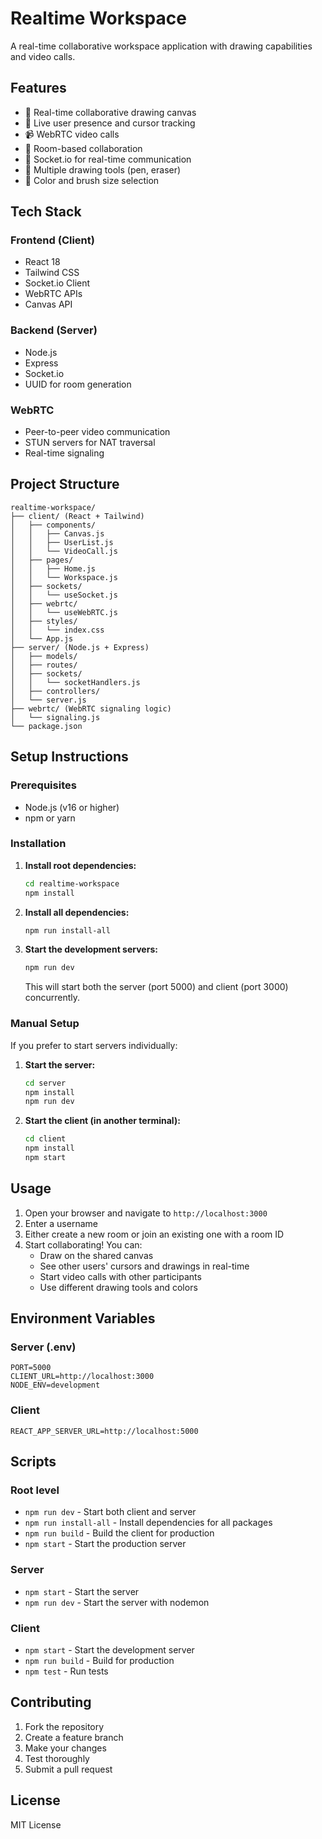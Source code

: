 # Realtime Workspace

A real-time collaborative workspace application with drawing capabilities and video calls.

## Features

- 🎨 Real-time collaborative drawing canvas
- 👥 Live user presence and cursor tracking
- 📹 WebRTC video calls
- 🎯 Room-based collaboration
- 💬 Socket.io for real-time communication
- 🎨 Multiple drawing tools (pen, eraser)
- 🎨 Color and brush size selection

## Tech Stack

### Frontend (Client)
- React 18
- Tailwind CSS
- Socket.io Client
- WebRTC APIs
- Canvas API

### Backend (Server)
- Node.js
- Express
- Socket.io
- UUID for room generation

### WebRTC
- Peer-to-peer video communication
- STUN servers for NAT traversal
- Real-time signaling

## Project Structure

```
realtime-workspace/
├── client/ (React + Tailwind)
│   ├── components/
│   │   ├── Canvas.js
│   │   ├── UserList.js
│   │   └── VideoCall.js
│   ├── pages/
│   │   ├── Home.js
│   │   └── Workspace.js
│   ├── sockets/
│   │   └── useSocket.js
│   ├── webrtc/
│   │   └── useWebRTC.js
│   ├── styles/
│   │   └── index.css
│   └── App.js
├── server/ (Node.js + Express)
│   ├── models/
│   ├── routes/
│   ├── sockets/
│   │   └── socketHandlers.js
│   ├── controllers/
│   └── server.js
├── webrtc/ (WebRTC signaling logic)
│   └── signaling.js
└── package.json
```

## Setup Instructions

### Prerequisites
- Node.js (v16 or higher)
- npm or yarn

### Installation

1. **Install root dependencies:**
   ```bash
   cd realtime-workspace
   npm install
   ```

2. **Install all dependencies:**
   ```bash
   npm run install-all
   ```

3. **Start the development servers:**
   ```bash
   npm run dev
   ```

   This will start both the server (port 5000) and client (port 3000) concurrently.

### Manual Setup

If you prefer to start servers individually:

1. **Start the server:**
   ```bash
   cd server
   npm install
   npm run dev
   ```

2. **Start the client (in another terminal):**
   ```bash
   cd client
   npm install
   npm start
   ```

## Usage

1. Open your browser and navigate to `http://localhost:3000`
2. Enter a username
3. Either create a new room or join an existing one with a room ID
4. Start collaborating! You can:
   - Draw on the shared canvas
   - See other users' cursors and drawings in real-time
   - Start video calls with other participants
   - Use different drawing tools and colors

## Environment Variables

### Server (.env)
```
PORT=5000
CLIENT_URL=http://localhost:3000
NODE_ENV=development
```

### Client
```
REACT_APP_SERVER_URL=http://localhost:5000
```

## Scripts

### Root level
- `npm run dev` - Start both client and server
- `npm run install-all` - Install dependencies for all packages
- `npm run build` - Build the client for production
- `npm start` - Start the production server

### Server
- `npm start` - Start the server
- `npm run dev` - Start the server with nodemon

### Client
- `npm start` - Start the development server
- `npm run build` - Build for production
- `npm test` - Run tests

## Contributing

1. Fork the repository
2. Create a feature branch
3. Make your changes
4. Test thoroughly
5. Submit a pull request

## License

MIT License
